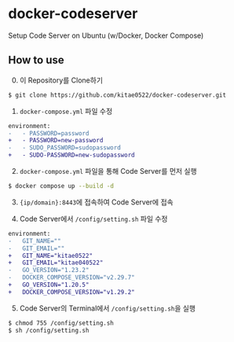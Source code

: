 # docker-codeserver
Setup Code Server on Ubuntu (w/Docker, Docker Compose)

## How to use
0. 이 Repository를 Clone하기
```bash
$ git clone https://github.com/kitae0522/docker-codeserver.git
```

1. `docker-compose.yml` 파일 수정
````diff
environment:
-   - PASSWORD=password
+   - PASSWORD=new-password
-   - SUDO_PASSWORD=sudopassword
+   - SUDO-PASSWORD=new-sudopassword
````

2. `docker-compose.yml` 파일을 통해 Code Server를 먼저 실행
```bash
$ docker compose up --build -d
```

3. `{ip/domain}:8443`에 접속하여 Code Server에 접속

4. Code Server에서 `/config/setting.sh` 파일 수정
````diff
environment:
-   GIT_NAME=""
-   GIT_EMAIL=""
+   GIT_NAME="kitae0522"
+   GIT_EMAIL="kitae040522"
-   GO_VERSION="1.23.2"
-   DOCKER_COMPOSE_VERSION="v2.29.7"
+   GO_VERSION="1.20.5"
+   DOCKER_COMPOSE_VERSION="v1.29.2"
````

5. Code Server의 Terminal에서 `/config/setting.sh`을 실행
```bash
$ chmod 755 /config/setting.sh
$ sh /config/setting.sh
```
